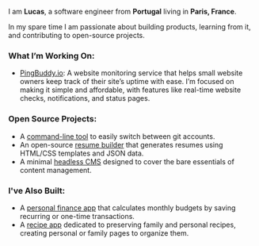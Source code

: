 
I am **Lucas**, a software engineer from **Portugal** living in **Paris, France**.

In my spare time I am passionate about building products, learning from it, and contributing to open-source projects.

### What I’m Working On:

- [PingBuddy.io](https://pingbuddy.io): A website monitoring service that helps small website owners keep track of their site’s uptime with ease. I’m focused on making it simple and affordable, with features like real-time website checks, notifications, and status pages.

### Open Source Projects:

- A [command-line tool](https://github.com/lucasnevespereira/go-gituser) to easily switch between git accounts.
- An open-source [resume builder](https://github.com/lucasnevespereira/resumme-builder) that generates resumes using HTML/CSS templates and JSON data.
- A minimal [headless CMS](https://github.com/lucasnevespereira/barecms) designed to cover the bare essentials of content management.


### I've Also Built:

- A [personal finance app](https://github.com/lucasnevespereira/meffin-front) that calculates monthly budgets by saving recurring or one-time transactions.
- A [recipe app](https://github.com/lucasnevespereira/recipio-app) dedicated to preserving family and personal recipes, creating personal or family pages to organize them.
